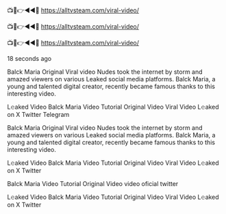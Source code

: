 📺📱👉◄◄🔴  https://alltvsteam.com/viral-video/

📺📱👉◄◄🔴  https://alltvsteam.com/viral-video/

📺📱👉◄◄🔴  https://alltvsteam.com/viral-video/

18 seconds ago

Balck Maria Original Viral video Nudes took the internet by storm and amazed viewers on various Leaked social media platforms. Balck Maria, a young and talented digital creator, recently became famous thanks to this interesting video.

L𝚎aked Video Balck Maria Video Tutorial Original Video Viral Video L𝚎aked on X Twitter Telegram

Balck Maria Original Viral video Nudes took the internet by storm and amazed viewers on various Leaked social media platforms. Balck Maria, a young and talented digital creator, recently became famous thanks to this interesting video.

L𝚎aked Video Balck Maria Video Tutorial Original Video Viral Video L𝚎aked on X Twitter

Balck Maria Video Tutorial Original Video video oficial twitter

L𝚎aked Video Balck Maria Video Tutorial Original Video Viral Video L𝚎aked on X Twitter

